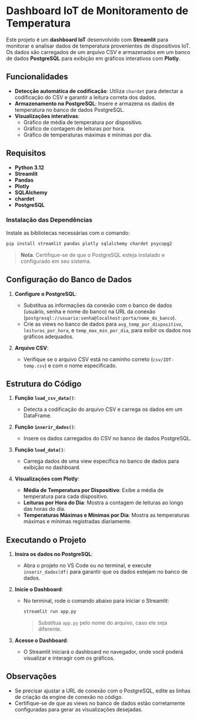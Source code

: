 # Dashboard IoT de Monitoramento de Temperatura

Este projeto é um **dashboard IoT** desenvolvido com **Streamlit** para monitorar e analisar dados de temperatura provenientes de dispositivos IoT. Os dados são carregados de um arquivo CSV e armazenados em um banco de dados **PostgreSQL** para exibição em gráficos interativos com **Plotly**.

## Funcionalidades

- **Detecção automática de codificação**: Utiliza `chardet` para detectar a codificação do CSV e garantir a leitura correta dos dados.
- **Armazenamento no PostgreSQL**: Insere e armazena os dados de temperatura no banco de dados PostgreSQL.
- **Visualizações interativas**:
  - Gráfico de média de temperatura por dispositivo.
  - Gráfico de contagem de leituras por hora.
  - Gráfico de temperaturas máximas e mínimas por dia.

## Requisitos

- **Python 3.12**
- **Streamlit**
- **Pandas**
- **Plotly**
- **SQLAlchemy**
- **chardet**
- **PostgreSQL**

### Instalação das Dependências

Instale as bibliotecas necessárias com o comando:

```bash
pip install streamlit pandas plotly sqlalchemy chardet psycopg2
```

> **Nota**: Certifique-se de que o PostgreSQL esteja instalado e configurado em seu sistema.

## Configuração do Banco de Dados

1. **Configure o PostgreSQL**:
   - Substitua as informações da conexão com o banco de dados (usuário, senha e nome do banco) na URL da conexão (`postgresql://usuario:senha@localhost:porta/nome_do_banco`).
   - Crie as views no banco de dados para `avg_temp_por_dispositivo`, `leituras_por_hora`, e `temp_max_min_por_dia`, para exibir os dados nos gráficos adequados.

2. **Arquivo CSV**:
   - Verifique se o arquivo CSV está no caminho correto (`csv/IOT-temp.csv`) e com o nome especificado. 

## Estrutura do Código

1. **Função `load_csv_data()`**:
   - Detecta a codificação do arquivo CSV e carrega os dados em um DataFrame.
  
2. **Função `inserir_dados()`**:
   - Insere os dados carregados do CSV no banco de dados PostgreSQL.

3. **Função `load_data()`**:
   - Carrega dados de uma view específica no banco de dados para exibição no dashboard.

4. **Visualizações com Plotly**:
   - **Média de Temperatura por Dispositivo**: Exibe a média de temperatura para cada dispositivo.
   - **Leituras por Hora do Dia**: Mostra a contagem de leituras ao longo das horas do dia.
   - **Temperaturas Máximas e Mínimas por Dia**: Mostra as temperaturas máximas e mínimas registradas diariamente.

## Executando o Projeto

1. **Insira os dados no PostgreSQL**:
   - Abra o projeto no VS Code ou no terminal, e execute `inserir_dados(df)` para garantir que os dados estejam no banco de dados.

2. **Inicie o Dashboard**:
   - No terminal, rode o comando abaixo para iniciar o Streamlit:

     ```bash
     streamlit run app.py
     ```

     > Substitua `app.py` pelo nome do arquivo, caso ele seja diferente.

3. **Acesse o Dashboard**:
   - O Streamlit iniciará o dashboard no navegador, onde você poderá visualizar e interagir com os gráficos.

## Observações

- Se precisar ajustar a URL de conexão com o PostgreSQL, edite as linhas de criação da engine de conexão no código.
- Certifique-se de que as views no banco de dados estão corretamente configuradas para gerar as visualizações desejadas.
